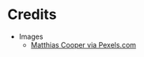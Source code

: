 Credits
=======
  
  - Images
    * [Matthias Cooper via Pexels.com](https://www.pexels.com/@mattycphoto)
